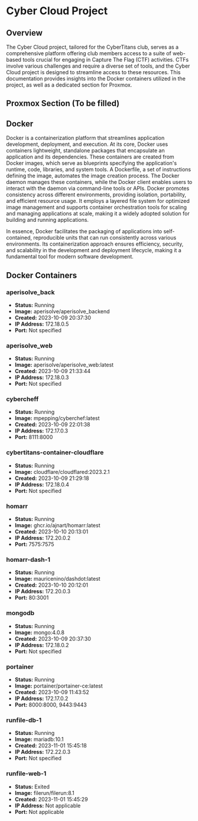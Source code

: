 # Cyber Cloud Project

## Overview
The Cyber Cloud project, tailored for the CyberTitans club, serves as a comprehensive platform offering club members access to a suite of web-based tools crucial for engaging in Capture The Flag (CTF) activities. CTFs involve various challenges and require a diverse set of tools, and the Cyber Cloud project is designed to streamline access to these resources. This documentation provides insights into the Docker containers utilized in the project, as well as a dedicated section for Proxmox.


## Proxmox Section (To be filled)

[//]: # (Proxmox section to be added here)


## Docker
Docker is a containerization platform that streamlines application development, deployment, and execution. At its core, Docker uses containers lightweight, standalone packages that encapsulate an application and its dependencies. These containers are created from Docker images, which serve as blueprints specifying the application's runtime, code, libraries, and system tools. A Dockerfile, a set of instructions defining the image, automates the image creation process. The Docker daemon manages these containers, while the Docker client enables users to interact with the daemon via command-line tools or APIs. Docker promotes consistency across different environments, providing isolation, portability, and efficient resource usage. It employs a layered file system for optimized image management and supports container orchestration tools for scaling and managing applications at scale, making it a widely adopted solution for building and running applications.

In essence, Docker facilitates the packaging of applications into self-contained, reproducible units that can run consistently across various environments. Its containerization approach ensures efficiency, security, and scalability in the development and deployment lifecycle, making it a fundamental tool for modern software development.

## Docker Containers

### aperisolve_back
- **Status:** Running
- **Image:** aperisolve/aperisolve_backend
- **Created:** 2023-10-09 20:37:30
- **IP Address:** 172.18.0.5
- **Port:** Not specified

### aperisolve_web
- **Status:** Running
- **Image:** aperisolve/aperisolve_web:latest
- **Created:** 2023-10-09 21:33:44
- **IP Address:** 172.18.0.3
- **Port:** Not specified

### cybercheff
- **Status:** Running
- **Image:** mpepping/cyberchef:latest
- **Created:** 2023-10-09 22:01:38
- **IP Address:** 172.17.0.3
- **Port:** 8111:8000

### cybertitans-container-cloudflare
- **Status:** Running
- **Image:** cloudflare/cloudflared:2023.2.1
- **Created:** 2023-10-09 21:29:18
- **IP Address:** 172.18.0.4
- **Port:** Not specified

### homarr
- **Status:** Running
- **Image:** ghcr.io/ajnart/homarr:latest
- **Created:** 2023-10-10 20:13:01
- **IP Address:** 172.20.0.2
- **Port:** 7575:7575

### homarr-dash-1
- **Status:** Running
- **Image:** mauricenino/dashdot:latest
- **Created:** 2023-10-10 20:12:01
- **IP Address:** 172.20.0.3
- **Port:** 80:3001

### mongodb
- **Status:** Running
- **Image:** mongo:4.0.8
- **Created:** 2023-10-09 20:37:30
- **IP Address:** 172.18.0.2
- **Port:** Not specified

### portainer
- **Status:** Running
- **Image:** portainer/portainer-ce:latest
- **Created:** 2023-10-09 11:43:52
- **IP Address:** 172.17.0.2
- **Port:** 8000:8000, 9443:9443

### runfile-db-1
- **Status:** Running
- **Image:** mariadb:10.1
- **Created:** 2023-11-01 15:45:18
- **IP Address:** 172.22.0.3
- **Port:** Not specified

### runfile-web-1
- **Status:** Exited
- **Image:** filerun/filerun:8.1
- **Created:** 2023-11-01 15:45:29
- **IP Address:** Not applicable
- **Port:** Not applicable



